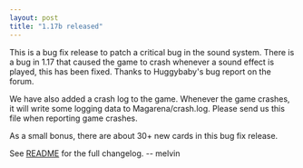 ```yaml
---
layout: post
title: "1.17b released"
---
```


This is a bug fix release to patch a critical bug in the sound system. There is
a bug in 1.17 that caused the game to crash whenever a sound effect is played,
this has been fixed. Thanks to Huggybaby's bug report on the forum.

We have also added a crash log to the game. Whenever the game crashes, it will
write some logging data to Magarena/crash.log. Please send us this file when
reporting game crashes.

As a small bonus, there are about 30+ new cards in this bug fix release. 

See [README](//github.com/magarena/magarena/blob/1.17.1/release/README.txt) for the full changelog. -- melvin

